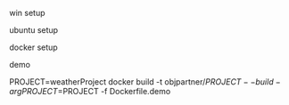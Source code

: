 win setup

ubuntu setup

docker setup


demo

PROJECT=weatherProject docker build -t objpartner/$PROJECT --build-arg PROJECT=$PROJECT -f Dockerfile.demo
